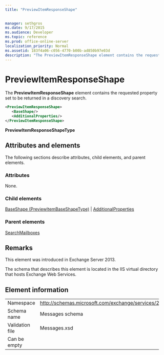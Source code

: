 ```yaml
---
title: "PreviewItemResponseShape"
 
 
manager: sethgros
ms.date: 9/17/2015
ms.audience: Developer
ms.topic: reference
ms.prod: office-online-server
localization_priority: Normal
ms.assetid: 183f4a06-c056-4770-b00b-ad850b97e03d
description: "The PreviewItemResponseShape element contains the requested property set to be returned in a discovery search."
---
```


# PreviewItemResponseShape

The **PreviewItemResponseShape** element contains the requested property set to be returned in a discovery search. 
  
```XML
<PreviewItemResponseShape>
   <BaseShape/>
   <AdditionalProperties/>
</PreviewItemResponseShape>
```

 **PreviewItemResponseShapeType**
## Attributes and elements

The following sections describe attributes, child elements, and parent elements.
  
### Attributes

None.
  
### Child elements

[BaseShape (PreviewItemBaseShapeType)](baseshape-previewitembaseshapetype.md) | [AdditionalProperties](additionalproperties.md)
  
### Parent elements

[SearchMailboxes](searchmailboxes.md)
  
## Remarks

This element was introduced in Exchange Server 2013.
  
The schema that describes this element is located in the IIS virtual directory that hosts Exchange Web Services.
  
## Element information

|||
|:-----|:-----|
|Namespace  <br/> |http://schemas.microsoft.com/exchange/services/2006/messages  <br/> |
|Schema name  <br/> |Messages schema  <br/> |
|Validation file  <br/> |Messages.xsd  <br/> |
|Can be empty  <br/> ||
   

